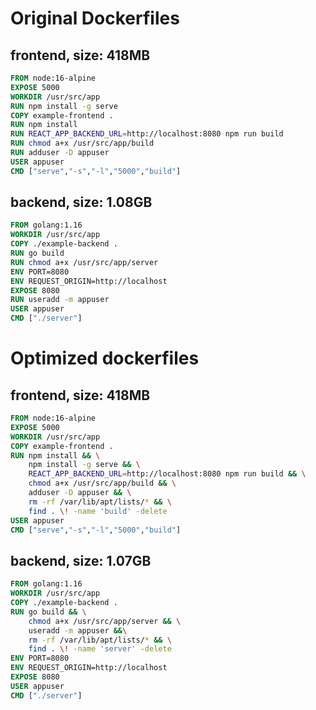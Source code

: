 # Original Dockerfiles
## frontend, size: 418MB
``` dockerfile
FROM node:16-alpine
EXPOSE 5000
WORKDIR /usr/src/app
RUN npm install -g serve
COPY example-frontend .
RUN npm install
RUN REACT_APP_BACKEND_URL=http://localhost:8080 npm run build
RUN chmod a+x /usr/src/app/build
RUN adduser -D appuser
USER appuser
CMD ["serve","-s","-l","5000","build"]

```
## backend, size: 1.08GB
``` dockerfile
FROM golang:1.16
WORKDIR /usr/src/app
COPY ./example-backend .
RUN go build
RUN chmod a+x /usr/src/app/server
ENV PORT=8080
ENV REQUEST_ORIGIN=http://localhost
EXPOSE 8080
RUN useradd -m appuser
USER appuser
CMD ["./server"]

```
# Optimized dockerfiles
## frontend, size: 418MB
```dockerfile
FROM node:16-alpine
EXPOSE 5000
WORKDIR /usr/src/app
COPY example-frontend .
RUN npm install && \
    npm install -g serve && \
    REACT_APP_BACKEND_URL=http://localhost:8080 npm run build && \
    chmod a+x /usr/src/app/build && \
    adduser -D appuser && \
    rm -rf /var/lib/apt/lists/* && \
    find . \! -name 'build' -delete
USER appuser
CMD ["serve","-s","-l","5000","build"]
```
## backend, size: 1.07GB
```dockerfile
FROM golang:1.16
WORKDIR /usr/src/app
COPY ./example-backend .
RUN go build && \
    chmod a+x /usr/src/app/server && \
    useradd -m appuser &&\
    rm -rf /var/lib/apt/lists/* && \
    find . \! -name 'server' -delete
ENV PORT=8080
ENV REQUEST_ORIGIN=http://localhost
EXPOSE 8080
USER appuser
CMD ["./server"]
```